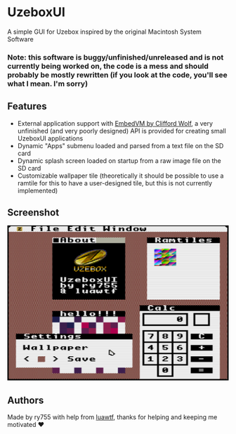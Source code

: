 # UzeboxUI

A simple GUI for Uzebox inspired by the original Macintosh System Software

### Note: this software is buggy/unfinished/unreleased and is not currently being worked on, the code is a mess and should probably be mostly rewritten (if you look at the code, you'll see what I mean. I'm sorry)

## Features
- External application support with [EmbedVM by Clifford Wolf](http://www.clifford.at/embedvm/), a very unfinished (and very poorly designed) API is provided for creating small UzeboxUI applications
- Dynamic "Apps" submenu loaded and parsed from a text file on the SD card
- Dynamic splash screen loaded on startup from a raw image file on the SD card
- Customizable wallpaper tile (theoretically it should be possible to use a ramtile for this to have a user-designed tile, but this is not currently implemented)

## Screenshot
![Screenshot](docs/screenshot4.png)

## Authors
Made by ry755 with help from [luawtf](https://github.com/luawtf), thanks for helping and keeping me motivated ❤